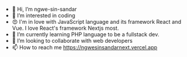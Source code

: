 - 👋 Hi, I’m ngwe-sin-sandar
- 👀 I’m interested in coding
- 😍 I'm in love with JavaScript language and its framework React and Vue. I love React's framework Nextjs most.
- 🌱 I’m currently learning PHP language to be a fullstack dev.
- 💞️ I’m looking to collaborate with web developers
- 📫 How to reach me https://ngwesinsandarnext.vercel.app

<!---
ngwesinsandar2/ngwesinsandar2 is a ✨ special ✨ repository because its `README.md` (this file) appears on your GitHub profile.
You can click the Preview link to take a look at your changes.
--->
